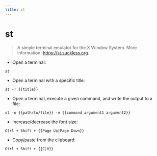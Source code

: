 ```yaml
---
title: st
---
```

# st

> A simple terminal emulator for the X Window System.
> More information: <https://st.suckless.org>.

- Open a terminal:

`st`

- Open a terminal with a specific title:

`st -T {{title}}`

- Open a terminal, execute a given command, and write the output to a file:

`st -o {{path/to/file}} -e {{command argument1 argument2}}`

- Increase/decrease the font size:

`Ctrl + Shift + {{Page Up|Page Down}}`

- Copy/paste from the clipboard:

`Ctrl + Shift + {{C|V}}`
